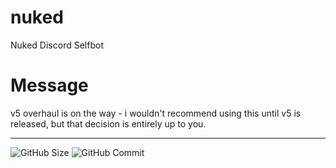 # nuked
Nuked Discord Selfbot

# Message
v5 overhaul is on the way - i wouldn't recommend using this until v5 is released, but that decision is entirely up to you. 

---

![GitHub Size](https://img.shields.io/github/repo-size/coital/nuked?style=flat-square)
![GitHub Commit](https://img.shields.io/github/last-commit/coital/nuked?style=flat-square)

